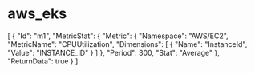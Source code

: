 # aws_eks

[
  {
    "Id": "m1",
    "MetricStat": {
      "Metric": {
        "Namespace": "AWS/EC2",
        "MetricName": "CPUUtilization",
        "Dimensions": [
          {
            "Name": "InstanceId",
            "Value": "INSTANCE_ID"
          }
        ]
      },
      "Period": 300,
      "Stat": "Average"
    },
    "ReturnData": true
  }
]
